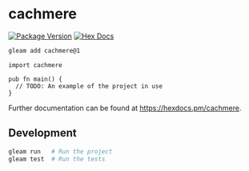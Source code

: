 # cachmere

[![Package Version](https://img.shields.io/hexpm/v/cachmere)](https://hex.pm/packages/cachmere)
[![Hex Docs](https://img.shields.io/badge/hex-docs-ffaff3)](https://hexdocs.pm/cachmere/)

```sh
gleam add cachmere@1
```
```gleam
import cachmere

pub fn main() {
  // TODO: An example of the project in use
}
```

Further documentation can be found at <https://hexdocs.pm/cachmere>.

## Development

```sh
gleam run   # Run the project
gleam test  # Run the tests
```
